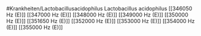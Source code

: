 #Krankheiten/Lactobacillusacidophilus
Lactobacillus acidophilus
[[346050 Hz (E)]]
[[347000 Hz (E)]]
[[348000 Hz (E)]]
[[349000 Hz (E)]]
[[350000 Hz (E)]]
[[351650 Hz (E)]]
[[352000 Hz (E)]]
[[353000 Hz (E)]]
[[354000 Hz (E)]]
[[355000 Hz (E)]]